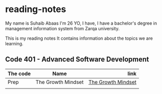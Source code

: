 # reading-notes
My name is Suhaib Abaas I'm 26 YO, I have, I have a bachelor's degree in management information system from Zarqa university.

This is my reading notes It contains information about the topics we are learning.


## Code 401 - Advanced Software Development

| The code      | Name          | link  |
| :------------ |:-------------:| -----:|
| Prep          | The Growth Mindset | [The Growth Mindset](https://suhibabbas.github.io/reading-notes/TheGrowthMindset) |
|       |  | []() |
